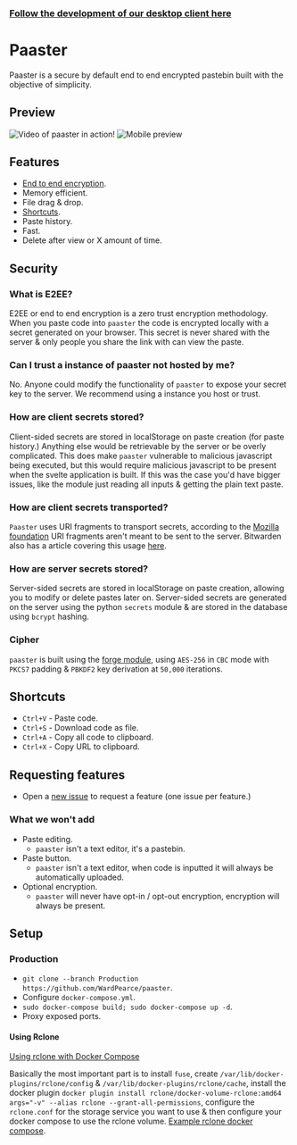 ### [Follow the development of our desktop client here](https://github.com/WardPearce/paaster-client)

# Paaster
Paaster is a secure by default end to end encrypted pastebin built with the objective of simplicity.

## Preview
![Video of paaster in action!](https://s7.gifyu.com/images/latest.gif)
![Mobile preview](https://i.imgur.com/00eIv0g.png)

## Features
- [End to end encryption](#what-is-e2ee).
- Memory efficient.
- File drag & drop.
- [Shortcuts](#shortcuts).
- Paste history.
- Fast.
- Delete after view or X amount of time.

## Security
### What is E2EE?
E2EE or end to end encryption is a zero trust encryption methodology. When you paste code into `paaster` the code is encrypted locally with a secret generated on your browser. This secret is never shared with the server & only people you share the link with can view the paste.

### Can I trust a instance of paaster not hosted by me?
No. Anyone could modify the functionality of `paaster` to expose your secret key to the server. We recommend using a instance you host or trust.

### How are client secrets stored?
Client-sided secrets are stored in localStorage on paste creation (for paste history.) Anything else would be retrievable by the server or be overly complicated. This does make `paaster` vulnerable to malicious javascript being executed, but this would require malicious javascript to be present when the svelte application is built. If this was the case you'd have bigger issues, like the module just reading all inputs & getting the plain text paste.

### How are client secrets transported?
`Paaster` uses URI fragments to transport secrets, according to the [Mozilla foundation](https://developer.mozilla.org/en-US/docs/Learn/Common_questions/What_is_a_URL#anchor) URI fragments aren't meant to be sent to the server. Bitwarden also has a article covering this usage [here](https://bitwarden.com/blog/bitwarden-send-how-it-works/).

### How are server secrets stored?
Server-sided secrets are stored in localStorage on paste creation, allowing you to modify or delete pastes later on. Server-sided secrets are generated on the server using the python `secrets` module & are stored in the database using `bcrypt` hashing.

### Cipher
`paaster` is built using the [forge module](https://github.com/digitalbazaar/forge), using `AES-256` in `CBC` mode with `PKCS7` padding & `PBKDF2` key derivation at `50,000` iterations.

## Shortcuts
- `Ctrl+V` - Paste code.
- `Ctrl+S` - Download code as file.
- `Ctrl+A` - Copy all code to clipboard.
- `Ctrl+X` - Copy URL to clipboard.

## Requesting features
- Open a [new issue](https://github.com/WardPearce/paaster/issues/new) to request a feature (one issue per feature.)

### What we won't add
- Paste editing.
    - `paaster` isn't a text editor, it's a pastebin.
- Paste button.
    - `paaster` isn't a text editor, when code is inputted it will always be automatically uploaded.
- Optional encryption.
    - `paaster` will never have opt-in / opt-out encryption, encryption will always be present.

## Setup
### Production
- `git clone --branch Production https://github.com/WardPearce/paaster`.
- Configure `docker-compose.yml`.
- `sudo docker-compose build; sudo docker-compose up -d`.
- Proxy exposed ports.

#### Using Rclone
[Using rclone with Docker Compose](https://rclone.org/docker/#getting-started)

Basically the most important part is to install `fuse`, create `/var/lib/docker-plugins/rclone/config` & `/var/lib/docker-plugins/rclone/cache`, install the docker plugin `docker plugin install rclone/docker-volume-rclone:amd64 args="-v" --alias rclone --grant-all-permissions`, configure the `rclone.conf` for the storage service you want to use & then configure your docker compose to use the rclone volume. [Example rclone docker compose](/rclone-docker-example.yml).